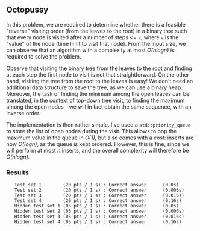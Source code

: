 ## Octopussy
In this problem, we are required to determine whether there is a feasible "reverse" visiting order (from the leaves to the root) in a binary tree such that every node is visited after a number of steps <= `v`, where `v` is the "value" of the node (time limit to visit that node). From the input size, we can observe that an algorithm with a complexity at most *O(nlogn)* is required to solve the problem.

Observe that visiting the binary tree from the leaves to the root and finding at each step the first node to visit is not that straightforward. On the other hand, visiting the tree from the root to the leaves is easy! We don't need an additional data structure to save the tree, as we can use a binary heap. Moreover, the task of finding the minimum among the open leaves can be translated, in the context of top-down tree visit, to finding the maximum among the open nodes - we will in fact
obtain the same sequence, with an inverse order. 

The implementation is then rather simple. I've used a `std::priority_queue` to store the list of open nodes during the visit. This allows to pop the maximum value in the queue in *O(1)*, but also comes with a cost: inserts are now *O(logn)*, as the queue is kept ordered. However, this is fine, since we will perform at most *n* inserts, and the overall complexity will therefore be *O(nlogn)*.

### Results
```
   Test set 1        (20 pts / 1 s) : Correct answer      (0.0s)
   Test set 2        (20 pts / 1 s) : Correct answer      (0.006s)
   Test set 3        (20 pts / 1 s) : Correct answer      (0.016s)
   Test set 4        (20 pts / 1 s) : Correct answer      (0.16s)
   Hidden test set 1 (05 pts / 1 s) : Correct answer      (0.0s)
   Hidden test set 2 (05 pts / 1 s) : Correct answer      (0.006s)
   Hidden test set 3 (05 pts / 1 s) : Correct answer      (0.016s)
   Hidden test set 4 (05 pts / 1 s) : Correct answer      (0.16s)
```
